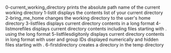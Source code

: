 0-current_working_directory prints the absolute path name of the current working directory
1-listit displays the contents list of your current directory
2-bring_me_home changes the working directory to the user's home directory
3-listfiles displays current directory contents in a long format
4-listmorefiles displays current directory contents including files starting with . using the long format
5-listfilesdigitonly displays current directory contents in long format with user and group IDs displayed numerically and hidden files starting with .
6-firstdirectory creates a directory in the temp directory

